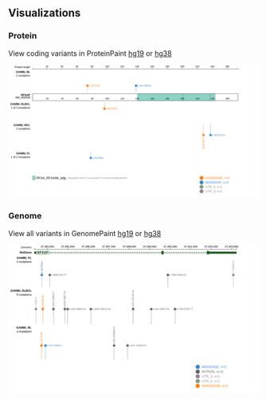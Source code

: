## Visualizations
### Protein
View coding variants in ProteinPaint [hg19](https://morinlab.github.io/LLMPP/GAMBL/RFXAP_protein.html)  or [hg38](https://morinlab.github.io/LLMPP/GAMBL/RFXAP_protein_hg38.html)

![](images/proteinpaint/RFXAP_NM_000538.svg)

### Genome
View all variants in GenomePaint [hg19](https://morinlab.github.io/LLMPP/GAMBL/RFXAP.html)  or [hg38](https://morinlab.github.io/LLMPP/GAMBL/RFXAP_hg38.html)

![](images/proteinpaint/RFXAP.svg)

